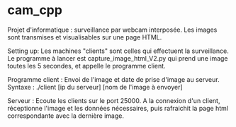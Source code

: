 # cam_cpp
Projet d'informatique : surveillance par webcam interposée. Les images sont transmises et visualisables sur une page HTML.

Setting up:
Les machines "clients" sont celles qui effectuent la surveillance. Le programme à lancer est capture_image_html_V2.py qui prend une image toutes les 5 secondes, et appelle le programme client.

Programme client :
Envoi de l'image et date de prise d'image au serveur. Syntaxe : ./client [ip du serveur] [nom de l'image à envoyer]

Serveur :
Ecoute les clients sur le port 25000. A la connexion d'un client, réceptionne l'image et les données nécessaires, puis rafraichit la page html correspondante avec la dernière image.

